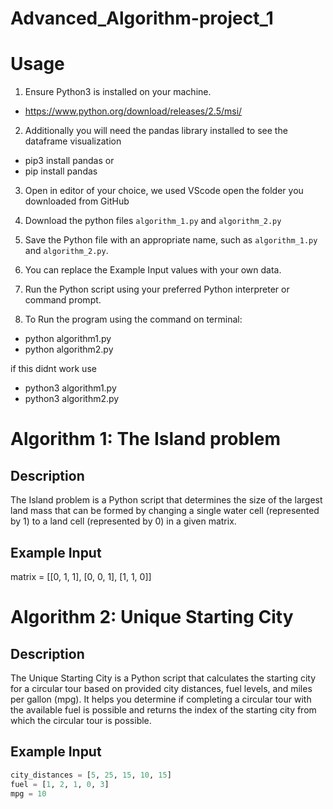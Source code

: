 # Advanced_Algorithm-project_1

# Usage
1. Ensure Python3 is installed on your machine.
- https://www.python.org/download/releases/2.5/msi/

2. Additionally you will need the pandas library installed to see the dataframe visualization
- pip3 install pandas
or
- pip install pandas
  
3.  Open in editor of your choice, we used VScode open the folder you downloaded from GitHub

4. Download the python files `algorithm_1.py` and `algorithm_2.py`

5. Save the Python file with an appropriate name, such as `algorithm_1.py` and `algorithm_2.py`.
   
6. You can replace the Example Input values with your own data.

7. Run the Python script using your preferred Python interpreter or command prompt.
8. To Run the program using the command on terminal: 
- python algorithm1.py
- python algorithm2.py

if this didnt work use 
- python3 algorithm1.py
- python3 algorithm2.py


# Algorithm 1: The Island problem

## Description
The Island problem is a Python script that determines the size of the largest land mass that can be formed by changing a single
water cell (represented by 1) to a land cell (represented by 0) in a given matrix.

## Example Input
matrix = [[0, 1, 1], [0, 0, 1], [1, 1, 0]]

# Algorithm 2: Unique Starting City

## Description
The Unique Starting City is a Python script that calculates the starting city for a circular tour based on provided city distances, fuel levels, and miles per gallon (mpg). It helps you determine if completing a circular tour with the available fuel is possible and returns the index of the starting city from which the circular tour is possible.

## Example Input
```python
city_distances = [5, 25, 15, 10, 15]
fuel = [1, 2, 1, 0, 3]
mpg = 10




